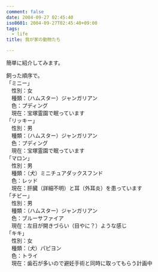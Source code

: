 ```yaml
---
comment: false
date: 2004-09-27 02:45:40
iso8601: 2004-09-27T02:45:40+09:00
tags:
  - life
title: 我が家の動物たち

---
```


<div class="entry-body">
  <p>簡単に紹介してみます。</p>

  <p>飼った順序で。<br />
    「ミニー」<br />
    　性別：女<br />
    　種類：（ハムスター）ジャンガリアン<br />
    　色：プディング<br />
    　現在：宝塚霊園で眠っています<br />
    「リッキー」<br />
    　性別：男<br />
    　種類：（ハムスター）ジャンガリアン<br />
    　色：プディング<br />
    　現在：宝塚霊園で眠っています<br />
    「マロン」<br />
    　性別：男<br />
    　種類：（犬）ミニチュアダックスフンド<br />
    　色：レッド<br />
    　現在：肝臓（詳細不明）と耳（外耳炎）を患っています<br />
    「チビー」<br />
    　性別：男<br />
    　種類：（ハムスター）ジャンガリアン<br />
    　色：ブルーサファイア<br />
    　現在：左目が開きづらい（目やに？）ような感じ<br />
    「キキ」<br />
    　性別：女<br />
    　種類：（犬）パピヨン<br />
    　色：トライ<br />
    　現在：歯石が多いので避妊手術と同時に取ってもらう計画中</p>
</div>
